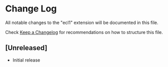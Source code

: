 # Change Log

All notable changes to the "ecl1" extension will be documented in this file.

Check [Keep a Changelog](http://keepachangelog.com/) for recommendations on how to structure this file.

## [Unreleased]

- Initial release